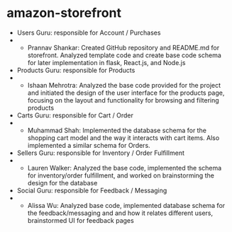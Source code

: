 # amazon-storefront

- Users Guru: responsible for Account / Purchases
- - Prannav Shankar: Created GitHub repository and README.md for storefront. Analyzed template code and create base code schema for later implementation in flask, React.js, and Node.js
- Products Guru: responsible for Products
- - Ishaan Mehrotra: Analyzed the base code provided for the project and initiated the design of the user interface for the products page, focusing on the layout and functionality for browsing and filtering products
- Carts Guru: responsible for Cart / Order
- - Muhammad Shah: Implemented the database schema for the shopping cart model and the way it interacts with cart items. Also implemented a similar schema for Orders.
- Sellers Guru: responsible for Inventory / Order Fulfillment
- - Lauren Walker: Analyzed the base code, implemented the schema for inventory/order fulfillment, and worked on brainstorming the design for the database
- Social Guru: responsible for Feedback / Messaging
- - Alissa Wu: Analyzed base code, implemented database schema for the feedback/messaging and and how it relates different users, brainstormed UI for feedback pages
